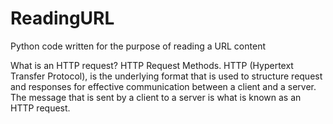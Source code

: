 # ReadingURL
Python code written for the purpose of reading a URL content 

What is an HTTP request?
HTTP Request Methods. HTTP (Hypertext Transfer Protocol), is the underlying format that is used to structure request and responses for effective communication between a client and a server. The message that is sent by a client to a server is what is known as an HTTP request.
